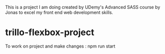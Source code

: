 This is a project I am doing created by UDemy's Advanced SASS course by Jonas to excel my front end web development skills.
# trillo-flexbox-project


To work on project and make changes : npm run start
